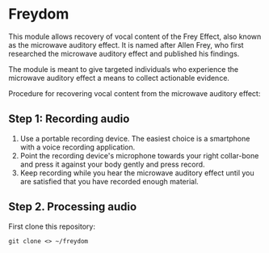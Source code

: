 # Freydom

This module allows recovery of vocal content of the Frey Effect, also known as the microwave auditory effect. It is
named after Allen Frey, who first researched the microwave auditory effect and published his findings.

The module is meant to give targeted individuals who experience the microwave auditory effect a means to collect
actionable evidence.

Procedure for recovering vocal content from the microwave auditory effect:

## Step 1: Recording audio
1. Use a portable recording device. The easiest choice is a smartphone with a voice recording application.
2. Point the recording device's microphone towards your right collar-bone and press it against your body gently and
   press record.
3. Keep recording while you hear the microwave auditory effect until you are satisfied that you have recorded enough
   material.

## Step 2. Processing audio
First clone this repository:

`git clone <> ~/freydom`
